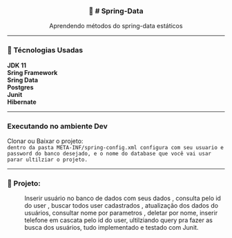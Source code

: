 
<p align="center">
  <h3 align="center">🚀 # Spring-Data</h3>

  <p align="center">
     Aprendendo métodos do spring-data estáticos 
   
  </p>
</p>

<hr />

### 🔖 Técnologias Usadas
<dl>
  <dt><strong>JDK 11</strong></dt>
  
  <dt><strong>Sring Framework</strong></dt>
  
  <dt><strong>Sring Data</strong></dt>
  
  <dt><strong>Postgres</strong></dt>
  
  <dt><strong>Junit</strong></dt>
  
   <dt><strong>Hibernate</strong></dt>
  

  
</dl>

<hr />


### Executando no ambiente Dev 
Clonar ou Baixar o projeto: <br />
`dentro da pasta META-INF/spring-config.xml configura com seu usuario e password do banco desejado, e o nome do database que você vai usar parar ultilziar o projeto.`


<hr />

### 📑 Projeto:

<dd>Inserir usuário no banco de dados com seus dados , consulta pelo id do user , buscar todos user cadastrados , atualização dos dados do usuários, consultar nome por parametros , deletar por nome, inserir telefone em cascata pelo id do user, ultilziando query pra fazer as busca dos usuários, tudo implementado e testado com Junit.</dd>










